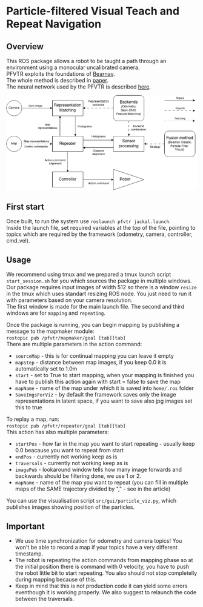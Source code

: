 # Particle-filtered Visual Teach and Repeat Navigation

## Overview

This ROS package allows a robot to be taught a path through an environment using a monocular uncalibrated camera.<br>
PFVTR exploits the foundations of [Bearnav](https://github.com/gestom/stroll_bearnav).<br>
The whole method is described in [paper](https://ieeexplore.ieee.org/document/10042995). <br>
The neural network used by the PFVTR is described [here](https://github.com/Zdeeno/Siamese-network-image-alignment). <br>

![Diagram](flowchart.png)


## First start

Once built, to run the system use `roslaunch pfvtr jackal.launch`. <br>
Inside the launch file, set required variables at the top of the file, pointing to topics which are required by the framework (odometry, camera, controller, cmd_vel).

## Usage

We recommend using tmux and we prepared a tmux launch script `start_session.sh` for you which sources the package in multiple windows. <br>
Our package requires input images of width 512 so there is a window `resize` in the tmux which uses standart resizing ROS node. You just need to run it with parameters based on your camera resolution. <br>
The first window is made for the main launch file. The second and third windows are for `mapping` and `repeating`. <br>

Once the package is running, you can begin mapping by publishing a message to the mapmaker module: <br>
`rostopic pub /pfvtr/mapmaker/goal [tab][tab]` <br>
There are multiple parameters in the action command:
- `sourceMap` - this is for continual mapping you can leave it empty
- `mapStep` - distance between map images, if you keep 0.0 it is automatically set to 1.0m
- `start` - set to True to start mapping, when your mapping is finished you have to publish this action again with start = false to save the map
- `mapName` - name of the map under which it is saved into `home/.ros` folder
- `SaveImgsForViz` - by default the framework saves only the image representations in latent space, if you want to save also jpg images set this to true

To replay a map, run: <br>
`rostopic pub /pfvtr/repeater/goal [tab][tab]` <br>
This action has also multiple parameters:
- `startPos` - how far in the map you want to start repeating - usually keep 0.0 beacause you want to repeat from start
- `endPos` - currently not working keep as is
- `traversals` - currently not working keep as is
- `imagePub` - lookaround window tells how many image forwards and backwards should be filtering done, we use 1 or 2.
- `mapName` - name of the map you want to repeat (you can fill in multiple maps of the SAME trajectory divided by "," - see in the article)

You can use the visualisation script `src/gui/particle_viz.py`, which publishes images showing position of the particles.

## Important

- We use time synchronization for odometry and camera topics! You won't be able to record a map if your topics have a very different timestamp.
- The robot is repeating the action commands from mapping phase so at the initial position there is command with 0 velocity, you have to push the robot little bit to start repeating. You also should not stop completelly during mapping because of this.
- Keep in mind that this is not production code it can yield some errors eventhough it is working properly. We also suggest to relaunch the code between the traversals.
